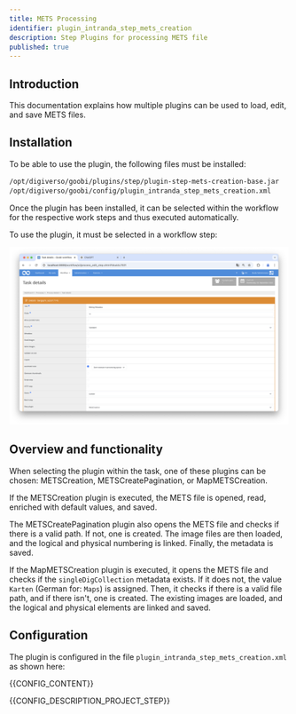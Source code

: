 ```yaml
---
title: METS Processing
identifier: plugin_intranda_step_mets_creation
description: Step Plugins for processing METS file
published: true
---
```


## Introduction
This documentation explains how multiple plugins can be used to load, edit, and save METS files.

## Installation
To be able to use the plugin, the following files must be installed:

```bash
/opt/digiverso/goobi/plugins/step/plugin-step-mets-creation-base.jar
/opt/digiverso/goobi/config/plugin_intranda_step_mets_creation.xml
```

Once the plugin has been installed, it can be selected within the workflow for the respective work steps and thus executed automatically.

To use the plugin, it must be selected in a workflow step:

![Configuration of the workflow step for using the plugin](screen1_en.png)


## Overview and functionality
When selecting the plugin within the task, one of these plugins can be chosen: METSCreation, METSCreatePagination, or MapMETSCreation.

If the METSCreation plugin is executed, the METS file is opened, read, enriched with default values, and saved.

The METSCreatePagination plugin also opens the METS file and checks if there is a valid path. If not, one is created. The image files are then loaded, and the logical and physical numbering is linked. Finally, the metadata is saved.

If the MapMETSCreation plugin is executed, it opens the METS file and checks if the `singleDigCollection` metadata exists. If it does not, the value `Karten` (German for: `Maps`) is assigned. Then, it checks if there is a valid file path, and if there isn't, one is created. The existing images are loaded, and the logical and physical elements are linked and saved.

## Configuration
The plugin is configured in the file `plugin_intranda_step_mets_creation.xml` as shown here:

{{CONFIG_CONTENT}}

{{CONFIG_DESCRIPTION_PROJECT_STEP}}